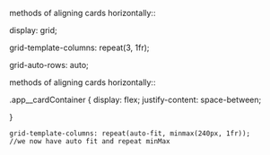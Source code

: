 methods of aligning cards horizontally::

display: grid;

grid-template-columns: repeat(3, 1fr);

grid-auto-rows: auto;








methods of aligning cards horizontally::

.app__cardContainer {
    display: flex;
    justify-content: space-between;

  
}






    grid-template-columns: repeat(auto-fit, minmax(240px, 1fr));
    //we now have auto fit and repeat minMax